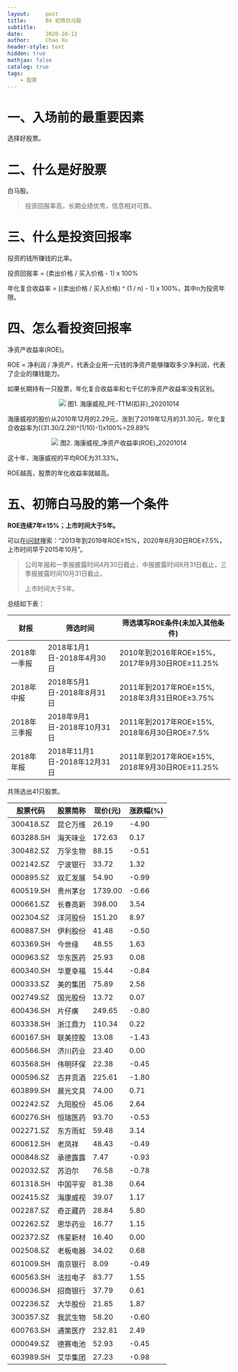 ```yaml
---
layout:     post
title:      04 初筛白马股 
subtitle:   
date:       2020-10-13
author:     Chao Xu
header-style: text
hidden: true 
mathjax: false
catalog: true
tags:
    - 股票
---
```


# 一、入场前的最重要因素

选择好股票。

# 二、什么是好股票

白马股。

> 投资回报率高，长期业绩优秀，信息相对可靠。

# 三、什么是投资回报率

投资的钱所赚钱的比率。

投资回报率 = (卖出价格 / 买入价格 - 1) x 100%

年化复合收益率 = [(卖出价格 / 买入价格) ^ (1 / n) - 1] x 100%，其中n为投资年限。

# 四、怎么看投资回报率

净资产收益率(ROE)。

ROE = 净利润 / 净资产，代表企业用一元钱的净资产能够赚取多少净利润，代表了企业的赚钱能力。

如果长期持有一只股票，年化复合收益率和七千亿的净资产收益率没有区别。

<p align="center" >
    <img  src = "https://i.loli.net/2020/10/14/AHusEDp1mK4Scdq.png">
    图1. 海康威视_PE-TTM(扣非)_20201014
</p>

​    海康威视的股价从2010年12月的2.29元，涨到了2019年12月的31.30元，年化复合收益率为[(31.30/2.29)^(1/10)-1]x100%=29.89%

<p align="center" >
    <img  src = "https://i.loli.net/2020/10/14/9VMQnlGq3z1mZW5.png">
    图2. 海康威视_净资产收益率(ROE)_20201014
</p>

这十年，海康威视的平均ROE为31.33%。

ROE越高，股票的年化收益率就越高。

# 五、初筛白马股的第一个条件

**ROE连续7年≥15%；上市时间大于5年。**

可以在[i问财](http://www.iwencai.com/)搜索：“2013年到2019年ROE≥15%，2020年6月30日ROE≥7.5%，上市时间早于2015年10月”。

> 公司年报和一季报披露时间4月30日截止，中报披露时间8月31日截止，三季报披露时间10月31日截止。
>
> 上市时间大于5年。

总结如下表：

| 财报         | 筛选时间                     | 筛选填写ROE条件(未加入其他条件)                |
| ------------ | ---------------------------- | ---------------------------------------------- |
| 2018年一季报 | 2018年1月1日-2018年4月30日   | 2010年到2016年ROE≥15%，2017年9月30日ROE≥11.25% |
| 2018年中报   | 2018年5月1日-2018年8月31日   | 2011年到2017年ROE≥15%,  2018年3月31日ROE≥3.75% |
| 2018年三季报 | 2018年9月1日-2018年10月31日  | 2011年到2017年ROE≥15%, 2018年6月30日ROE≥7.5%   |
| 2018年年报   | 2018年11月1日-2018年12月31日 | 2011年到2017年ROE≥15%, 2018年9月30日ROE≥11.25% |

共筛选出41只股票。

| 股票代码  | 股票简称 | 现价(元) | 涨跌幅(%) |
| --------- | -------- | -------- | --------- |
| 300418.SZ | 昆仑万维 | 26.19    | -4.90     |
| 603288.SH | 海天味业 | 172.63   | 0.17      |
| 300482.SZ | 万孚生物 | 88.15    | -0.51     |
| 002142.SZ | 宁波银行 | 33.72    | 1.32      |
| 000895.SZ | 双汇发展 | 54.90    | -0.99     |
| 600519.SH | 贵州茅台 | 1739.00  | -0.66     |
| 000661.SZ | 长春高新 | 398.00   | 3.54      |
| 002304.SZ | 洋河股份 | 151.20   | 8.97      |
| 600887.SH | 伊利股份 | 41.48    | -0.50     |
| 603369.SH | 今世缘   | 48.55    | 1.63      |
| 000963.SZ | 华东医药 | 25.93    | 0.08      |
| 600340.SH | 华夏幸福 | 15.44    | -0.84     |
| 000333.SZ | 美的集团 | 75.89    | 2.58      |
| 002749.SZ | 国光股份 | 13.72    | 0.07      |
| 600436.SH | 片仔癀   | 249.65   | -0.80     |
| 603338.SH | 浙江鼎力 | 110.34   | 0.22      |
| 600167.SH | 联美控股 | 13.08    | -1.43     |
| 600566.SH | 济川药业 | 23.40    | 0.00      |
| 603568.SH | 伟明环保 | 22.38    | -0.45     |
| 000596.SZ | 古井贡酒 | 225.61   | -1.80     |
| 603899.SH | 晨光文具 | 74.00    | 0.71      |
| 002242.SZ | 九阳股份 | 45.06    | 2.64      |
| 600276.SH | 恒瑞医药 | 93.70    | -0.53     |
| 002271.SZ | 东方雨虹 | 59.48    | 3.14      |
| 600612.SH | 老凤祥   | 48.43    | -0.49     |
| 000848.SZ | 承德露露 | 7.47     | -0.93     |
| 002032.SZ | 苏泊尔   | 76.58    | -0.78     |
| 601318.SH | 中国平安 | 81.38    | 0.64      |
| 002415.SZ | 海康威视 | 39.07    | 1.17      |
| 002287.SZ | 奇正藏药 | 28.84    | 5.80      |
| 002262.SZ | 恩华药业 | 16.77    | 1.15      |
| 002372.SZ | 伟星新材 | 16.40    | 0.00      |
| 002508.SZ | 老板电器 | 34.02    | 0.68      |
| 601009.SH | 南京银行 | 8.09     | -0.49     |
| 600563.SH | 法拉电子 | 83.77    | 1.55      |
| 600036.SH | 招商银行 | 37.79    | 0.61      |
| 002236.SZ | 大华股份 | 21.85    | 1.87      |
| 300357.SZ | 我武生物 | 58.20    | -0.60     |
| 600763.SH | 通策医疗 | 232.81   | 2.49      |
| 000049.SZ | 德赛电池 | 52.93    | -0.45     |
| 603989.SH | 艾华集团 | 27.23    | -0.98     |